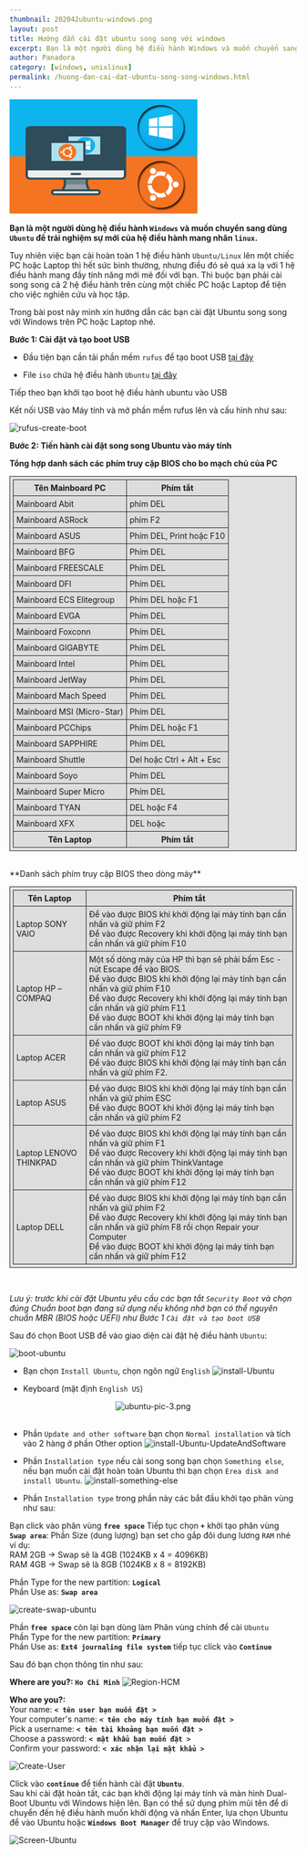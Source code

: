 ```yaml
---
thumbnail: 202042ubuntu-windows.png
layout: post
title: Hướng dẫn cài đặt ubuntu song song với windows
excerpt: Bạn là một người dùng hệ điều hành Windows và muốn chuyển sang dùng Ubuntu
author: Panadora
category: [windows, unixlinux]
permalink: /huong-dan-cai-dat-ubuntu-song-song-windows.html
---
```


![winvslinux](../assets/images/202042ubuntu-windows.png)

**Bạn là một người dùng hệ điều hành `Windows` và muốn chuyển sang dùng `Ubuntu` để trải nghiệm sự mới của hệ điều hành mang nhân `linux`.**

Tuy nhiên việc bạn cài hoàn toàn 1 hệ điều hành `Ubuntu/Linux` lên một chiếc PC hoặc Laptop thì hết sức bình thường, nhưng điều đó sẽ quá xa lạ với 1 hệ điều hành mang đầy tính năng mới mẽ đối với bạn. Thì buộc bạn phải cài song song cả 2 hệ điều hành trên cùng một chiếc PC hoặc Laptop để tiện cho việc nghiên cứu và học tập.

Trong bài post này mình xin hướng dẫn các bạn cài đặt Ubuntu song song với Windows trên PC hoặc Laptop nhé.

**Bước 1: Cài đặt và tạo boot USB**

- Đầu tiện bạn cần tải phần mềm `rufus` để tạo boot USB <a href="https://rufus.ie/">tại đây</a>

- File `iso` chứa hệ điều hành `Ubuntu` <a href="https://ubuntu.com/#download">tại đây</a>

Tiếp theo bạn khởi tạo boot hệ điều hành ubuntu vào USB

Kết nối USB vào Máy tính và mở phần mềm rufus lên và cấu hình như sau:

![rufus-create-boot](https://www.how2shout.com/wp-content/uploads/2020/04/set-Rufus-to-create-Ubuntu-20.04-ISO-bootable-drive.png)

**Bước 2: Tiến hành cài đặt song song Ubuntu vào máy tính**

**Tổng hợp danh sách các phím truy cập BIOS cho bo mạch chủ của PC**

<article class="text-blog">
	<style>	
		table, th, td {
		  background: #dddd;
		  border: 1px solid #242424;
		  padding: 8px;
		}
	</style>
	<table>
		<tr>
			<th> Tên Mainboard PC </th>
			<th> Phím tắt </th>
		</tr>
		<tr>
			<td> Mainboard Abit </td>
			<td> phím DEL </td>
		</tr>
		<tr>
			<td> Mainboard ASRock </td>
			<td> phím F2 </td>
		</tr>
		<tr>
			<td> Mainboard ASUS </td>
			<td> Phím DEL, Print hoặc F10 </td>
		</tr>
		<tr>
			<td> Mainboard BFG </td>
			<td> Phím DEL </td>
		</tr>
		<tr>
			<td> Mainboard FREESCALE </td>
			<td> Phím DEL </td>
		</tr>
		<tr>
			<td> Mainboard DFI </td>
			<td> Phím DEL </td>
		</tr>
		<tr>
			<td> Mainboard ECS Elitegroup </td>
			<td> Phím DEL hoặc F1 </td>
		</tr>
		<tr>
			<td> Mainboard EVGA </td>
			<td> Phím DEL </td>
		</tr>
		<tr>
			<td> Mainboard Foxconn </td>
			<td> Phím DEL </td>
		</tr>
		<tr>
			<td> Mainboard GIGABYTE </td>
			<td> Phím DEL </td>
		</tr>
		<tr>
			<td> Mainboard Intel </td>
			<td> Phím DEL </td>
		</tr>
		<tr>
			<td> Mainboard JetWay </td>
			<td> Phím DEL </td>
		</tr>
		<tr>
			<td> Mainboard Mach Speed </td>
			<td> Phím DEL </td>
		</tr>
		<tr>
			<td> Mainboard MSI (Micro-Star) </td>
			<td> Phím DEL </td>
		</tr>
		<tr>
			<td> Mainboard PCChips </td>
			<td> Phím DEL hoặc F1 </td>
		</tr>
		<tr>
			<td> Mainboard SAPPHIRE </td>
			<td> Phím DEL </td>
		</tr>
		<tr>
			<td> Mainboard Shuttle </td>
			<td> Del hoặc Ctrl + Alt + Esc </td>
		</tr>
		<tr>
			<td> Mainboard Soyo </td>
			<td> Phím DEL </td>
		</tr>
		<tr>
			<td> Mainboard Super Micro </td>
			<td> Phím DEL </td>
		</tr>
		<tr>
			<td> Mainboard TYAN </td>
			<td> DEL hoặc F4 </td>
		</tr>
		<tr>
			<td> Mainboard XFX </td>
			<td> DEL hoặc </td>
		</tr>
		<tr>
			<th> Tên Laptop </th>
			<th> Phím tắt </th>
		</tr>
	</table>
</article>
<br>
**Danh sách phím truy cập BIOS theo dòng máy**
<article class="text-blog">
	<style>	
		table, th, td {
		  background: #dddd;
		  border: 1px solid #242424;
		  padding: 5px;
		}
	</style>
	<table>
		<tr>
			<th> Tên Laptop </th>
			<th> Phím tắt </th>
		</tr>
		<tr>
			<td> Laptop SONY VAIO </td>
			<td> 
				Để vào được BIOS khi khởi động lại máy tính bạn cần nhấn và giữ phím F2 <br>
				Để vào được Recovery khi khởi động lại máy tính bạn cần nhấn và giữ phím F10 
			</td>
		</tr>
		<tr>
			<td> Laptop HP – COMPAQ </td>
			<td> 
				Một số dòng máy của HP thì bạn sẽ phải bấm Esc - nút Escape để vào BIOS.<br>
				Để vào được BIOS khi khởi động lại máy tính bạn cần nhấn và giữ phím F10<br>
				Để vào được Recovery khi khởi động lại máy tính bạn cần nhấn và giữ phím F11<br>
				Để vào được BOOT khi khởi động lại máy tính bạn cần nhấn và giữ phím F9
			</td>
		</tr>
		<tr>
			<td> Laptop ACER </td>
			<td> 
				Để vào được BOOT khi khởi động lại máy tính bạn cần nhấn và giữ phím F12<br>
				Để vào được BIOS khi khởi động lại máy tính bạn cần nhấn và giữ phím F2.<br>
			</td>
		</tr>
		<tr>
			<td> Laptop ASUS </td>
			<td> 
				Để vào được BIOS khi khởi động lại máy tính bạn cần nhấn và giữ phím ESC<br>
				Để vào được BOOT khi khởi động lại máy tính bạn cần nhấn và giữ phím F2 
			</td>
		</tr>
		<tr>
			<td> Laptop LENOVO THINKPAD </td>
			<td> 
				Để vào được BIOS khi khởi động lại máy tính bạn cần nhấn và giữ phím F1<br>
				Để vào được Recovery khi khởi động lại máy tính bạn cần nhấn và giữ phím ThinkVantage<br>
				Để vào được BOOT khi khởi động lại máy tính bạn cần nhấn và giữ phím F12 
			</td>
		</tr>
		<tr>
			<td> Laptop DELL </td>
			<td> 
				Để vào được BIOS khi khởi động lại máy tính bạn cần nhấn và giữ phím F2<br>
				Để vào được Recovery khi khởi động lại máy tính bạn cần nhấn và giữ phím F8 rồi chọn Repair your Computer<br>
				Để vào được BOOT khi khởi động lại máy tính bạn cần nhấn và giữ phím F12 
			</td>
		</tr>
	</table>
</article>
<br>

*Lưu ý: trước khi cài đặt Ubuntu yêu cầu các bạn tắt `Security Boot` và chọn đúng Chuẩn boot bạn đang sử dụng nếu không nhớ bạn có thể nguyên chuẩn MBR (BIOS hoặc UEFI) như Bước 1 `Cài đặt và tạo boot USB`*

Sau đó chọn Boot USB để vào giao diện cài đặt hệ điều hành `Ubuntu`:

![boot-ubuntu](https://ubuntucommunity.s3-us-east-2.amazonaws.com/original/2X/a/ad5e454a9fd45fd56d90da951702c2f2224cd32a.png)

+ Bạn chọn `Install Ubuntu`, chọn ngôn ngữ `English`
![install-Ubuntu](https://res.cloudinary.com/developerhub/image/upload/v1628792525/v2_5265/surwiscpmlo1rlmcu4ih.png)

+ Keyboard (mặt định `English US`)
<center><img class="img-thumbnail" src="https://www.upsieutoc.com/images/2020/04/03/ubuntu-pic-3.png" alt="ubuntu-pic-3.png" border="0"></center><br>

+ Phần `Update and other software` bạn chọn `Normal installation` và tích vào 2 hàng ở phần Other option
![install-Ubuntu-UpdateAndSoftware](https://phoenixnap.com/kb/wp-content/uploads/2021/04/choose-starting-applications-for-ubuntu-20.04.png)

+ Phần `Installation type` nếu cài song song bạn chọn `Something else`, nếu bạn muốn cài đặt hoàn toàn Ubuntu thì bạn chọn `Erea disk and install Ubuntu`.
![install-something-else](https://www.tecmint.com/wp-content/uploads/2012/10/choose-something-scenarios2.png)

+ Phần `Installation type` trong phần này các bắt đầu khởi tạo phân vùng như sau:

Bạn click vào phân vùng **`free space`** 
Tiếp tục chọn **`+`** khởi tạo phân vùng **`Swap area`**:
Phần Size (dung lượng) bạn set cho gắp đôi dung lương `RAM` nhé ví dụ:<br>
RAM 2GB -> Swap sẽ là 4GB (1024KB x 4 = 4096KB)<br>
RAM 4GB -> Swap sẽ là 8GB (1024KB x 8 = 8192KB)

Phần Type for the new partition: **`Logical`**<br>
Phần Use as: **`Swap area`**

![create-swap-ubuntu](https://i.stack.imgur.com/tyX1B.png)

Phần **`free space`** còn lại bạn dùng làm Phân vùng chính để cài `Ubuntu` <br>
Phần Type for the new partition: **`Primary`** <br>
Phần Use as: **`Ext4 journaling file system`**
tiếp tục click vào **`Continue`**

Sau đó bạn chọn thông tin như sau:

**Where are you?: `Ho Chi Minh`**
![Region-HCM](https://blogsofts.net/wp-content/uploads/2021/05/cach-cai-ubuntu-8.png)

**Who are you?:**<br>
Your name: **`< tên user bạn muốn đặt >`**<br>
Your computer's name: **`< tên cho máy tính bạn muốn đặt >`**<br>
Pick a username: **`< tên tài khoảng bạn muốn đặt >`**<br>
Choose a password: **`< mật khẩu bạn muốn đặt >`**<br>
Confirm your password: **`< xác nhận lại mật khẩu >`**

![Create-User](https://i.stack.imgur.com/TdMDH.png)

Click vào **`continue`** để tiến hành cài đặt **`Ubuntu`**.<br>
Sau khi cài đặt hoàn tất, các bạn khởi động lại máy tính và màn hình Dual-Boot Ubuntu với Windows hiện lên. Bạn có thể sử dụng phím mũi tên để di chuyển đến hệ điều hành muốn khởi động và nhấn Enter, lựa chọn Ubuntu để vào Ubuntu hoặc **`Windows Boot Manager`** để truy cập vào Windows.

![Screen-Ubuntu](https://upload.wikimedia.org/wikipedia/commons/4/42/Ubuntu-20.04-cat.png)
